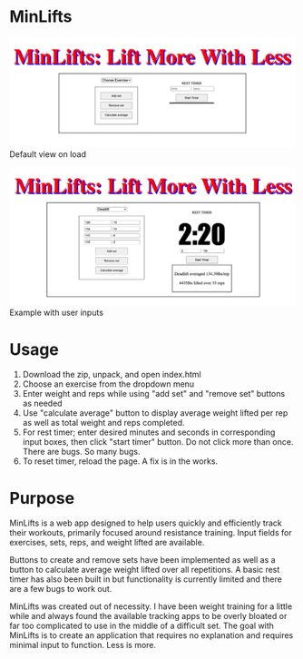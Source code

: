 # MinLifts

![default](/images/default-page.png "Default view on load") Default view on load

![example](/images/example.png "Example user input") Example with user inputs

# Usage

1. Download the zip, unpack, and open index.html
2. Choose an exercise from the dropdown menu
3. Enter weight and reps while using "add set" and "remove set" buttons as needed
4. Use "calculate average" button to display average weight lifted per rep as well as total weight and reps completed.
5. For rest timer; enter desired minutes and seconds in corresponding input boxes, then click "start timer" button. Do not click more than once. There are bugs. So many bugs.
6. To reset timer, reload the page. A fix is in the works.

# Purpose

MinLifts is a web app designed to help users quickly and efficiently track their workouts, primarily focused around resistance training. Input fields for exercises, sets, reps, and weight lifted are available.

Buttons to create and remove sets have been implemented as well as a button to calculate average weight lifted over all repetitions. A basic rest timer has also been built in but functionality is currently limited and there are a few bugs to work out.

MinLifts was created out of necessity. I have been weight training for a little while and always found the available tracking apps to be overly bloated or far too complicated to use in the middle of a difficult set. The goal with MinLifts is to create an application that requires no explanation and requires minimal input to function. Less is more.

